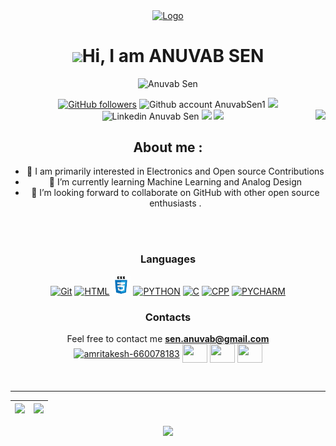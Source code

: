 

<!--
**AnuvabSen/AnuvabSen** is a ✨ _special_ ✨ repository because its `README.md` (this file) appears on your GitHub profile.

Here are some ideas to get you started:

- 🔭 I’m currently working on ...
- 🌱 I’m currently learning ...
- 👯 I’m looking to collaborate on ...
- 🤔 I’m looking for help with ...
- 💬 Ask me about ...
- 📫 How to reach me: ...
- 😄 Pronouns: ...
- ⚡ Fun fact: ...
-->


<p align="center">
    <a href="https://github.com/AnuvabSen1?tab=repositories">
<!--     <h1 src="images/logo.png" alt="Logo" width="80" height="80" align = "center">😎</h1> -->
        <img src="https://media.tenor.com/images/3b0ebaea968734fc45fec9d95b8b85f9/tenor.gif" alt="Logo" width="80" height="80" align = "center">
        
  </a>


<h1 align="center"><img src="https://raw.githubusercontent.com/micepram/micepram/master/Hi.gif" width="43px">Hi, I am ANUVAB SEN</h1>
<div align="center">
<p><img src="https://komarev.com/ghpvc/?username=AnuvabSen1&label=Profile%20views&color=0e75b6&style=flat" alt="Anuvab Sen" /></p>
    
[![GitHub followers](https://img.shields.io/github/followers/AnuvabSen?style=social)](https://github.com/AnuvabSen?tab=followers)
<img src="https://img.shields.io/badge/%F0%9F%98%8A-Github-FF79CD" alt="Github account AnuvabSen1"/>
<a href="https://www.facebook.com/anuvab.sen.5095"><img src="https://img.shields.io/badge/Facebook-%40Anuvab__Sen-A239EA"/></a>
<img src="https://img.shields.io/badge/Linkedin-Anuvab%20Sen-5C33F6" alt="Linkedin Anuvab Sen"/>
<a href="https://twitter.com/Caroline_TClara" target="blank"><img src="https://img.shields.io/badge/Follow-%40Anuvab__Sen-brightgreen" /></a>
<a href="https://www.instagram.com/anuvabsen_/" target="blank"><img src="https://img.shields.io/badge/%F0%9F%98%9B-Instagram-FF7600" /></a>
    <img align='right' src='https://user-images.githubusercontent.com/86666497/124365995-c6ce0780-dc69-11eb-83ec-566c73e836ae.gif'>
<br>
    
## About me :
    
- 👀 I am primarily interested in Electronics and Open source Contributions<br>
- 🌱 I’m currently learning Machine Learning and Analog Design<br>
- 💞️ I’m looking forward to collaborate on GitHub with other open source enthusiasts .<br>
    
<br>

  <br>

<!-- ![tenor](https://user-images.githubusercontent.com/86666497/124365995-c6ce0780-dc69-11eb-83ec-566c73e836ae.gif)
 -->
### Languages 

[<img align="centre" alt="Git" width="30px" src="https://github.com/sahilsingh2402/sahilsingh2402/blob/main/files_ss2402/git.svg" />](https://git-scm.com/)
[<img align="centre" alt="HTML" width="30px" src="https://github.com/sahilsingh2402/sahilsingh2402/blob/main/files_ss2402/html.svg" />](https://html.com/)
[<img align="centre" alt="CSS" width="30px" src="https://github.com/NeerajHazarika/NeerajHazarika/blob/main/github%20readme/css.png" />](https://www.w3schools.com/css/)
[<img align="centre" alt="PYTHON" width="30px" src="https://github.com/sahilsingh2402/sahilsingh2402/blob/main/files_ss2402/python.svg" />](https://www.python.org/)
[<img align="centre" alt="C" width="30px" src="https://github.com/sahilsingh2402/sahilsingh2402/blob/main/files_ss2402/c-original.svg" />](https://www.cprogramming.com/)
[<img align="centre" alt="CPP" width="30px" src="https://github.com/sahilsingh2402/sahilsingh2402/blob/main/files_ss2402/cpp.svg" />](https://www.cplusplus.com/)
[<img align="centre" alt="PYCHARM" width="30px" src="https://github.com/sahilsingh2402/sahilsingh2402/blob/main/files_ss2402/pycharm.svg" />](https://www.jetbrains.com/pycharm/)<br>
  
### Contacts
Feel free to contact me **sen.anuvab@gmail.com**<br>
<a href="https://www.linkedin.com/in/anuvab-sen-316383202/" target="blank"><img align="center" src="https://cdn.jsdelivr.net/npm/simple-icons@3.0.1/icons/linkedin.svg" alt="amritakesh-660078183" height="30" width="40" /></a>
<a href="https://www.facebook.com/anuvab.sen.5095"><img align="center" src="https://cdn.jsdelivr.net/npm/simple-icons@3.0.1/icons/facebook.svg"  height="30" width="40" /></a>
<a href="https://www.instagram.com/anuvabsen_/"><img align="center" src="https://cdn.jsdelivr.net/npm/simple-icons@3.0.1/icons/instagram.svg"  height="30" width="40" /></a>
<a href="https://github.com/AnuvabSen1"><img align="center" src="https://cdn.jsdelivr.net/npm/simple-icons@3.1.0/icons/github.svg"  height="30" width="40" /></a>

<br>



<hr>

|<img src="https://github-readme-stats.vercel.app/api?username=AnuvabSen&show_icons=true&theme=radical&text_color=fff&title_color=F58B02&icon_color=F58B02"/>|<img src="https://github-readme-streak-stats.herokuapp.com/?user=AnuvabSen&theme=dark&hide_border=true"/>|
|---|---
<img src="https://activity-graph.herokuapp.com/graph?username=AnuvabSen&theme=github" />

